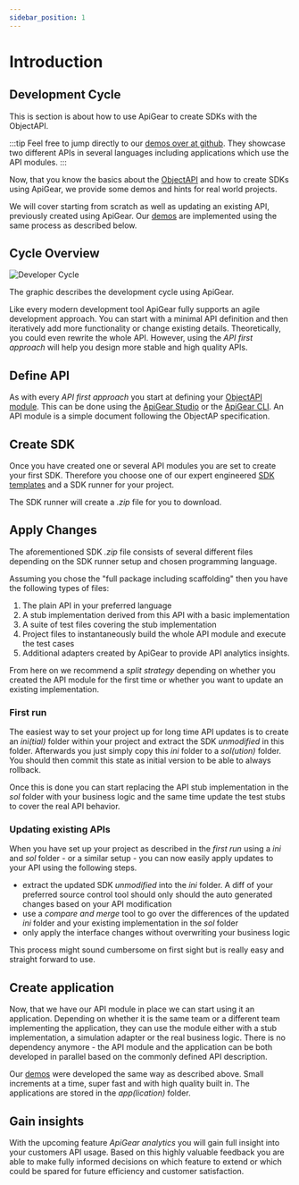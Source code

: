 ```yaml
---
sidebar_position: 1
---
```


# Introduction

## Development Cycle

This is section is about how to use ApiGear to create SDKs with the ObjectAPI.

:::tip
Feel free to jump directly to our [demos over at github](https://github.com/apigear-io/objectapi-demos). They showcase two different APIs in several languages including applications which use the API modules.
:::

Now, that you know the basics about the [ObjectAPI](/docs/advanced/objectapi) and how to create SDKs using ApiGear, we provide some demos and hints for real world projects.

We will cover starting from scratch as well as updating an existing API, previously created using ApiGear. Our [demos](https://github.com/apigear-io/objectapi-demos) are implemented using the same process as described below.

## Cycle Overview

![Developer Cycle](/img/devcycle_43_light.svg)

The graphic describes the development cycle using ApiGear.

Like every modern development tool ApiGear fully supports an agile development approach. You can start with a minimal API definition and then iteratively add more functionality or change existing details. Theoretically, you could even rewrite the whole API.
However, using the _API first approach_ will help you design more stable and high quality APIs.

## Define API

As with every _API first approach_ you start at defining your [ObjectAPI module](/docs/advanced/objectapi/modules). This can be done using the [ApiGear Studio](/docs/studio/intro) or the [ApiGear CLI](/docs/cli/intro). An API module is a simple document following the ObjectAP specification.

## Create SDK

Once you have created one or several API modules you are set to create your first SDK. Therefore you choose one of our expert engineered [SDK templates](/docs/sdk) and a SDK runner for your project.

The SDK runner will create a _.zip_ file for you to download.

## Apply Changes

The aforementioned SDK _.zip_ file consists of several different files depending on the SDK runner setup and chosen programming language.

Assuming you chose the "full package including scaffolding" then you have the following types of files:

1. The plain API in your preferred language
2. A stub implementation derived from this API with a basic implementation
3. A suite of test files covering the stub implementation
4. Project files to instantaneously build the whole API module and execute the test cases
5. Additional adapters created by ApiGear to provide API analytics insights.

From here on we recommend a _split strategy_ depending on whether you created the API module for the first time or whether you want to update an existing implementation.

### First run

The easiest way to set your project up for long time API updates is to create an _ini(tial)_ folder within your project and extract the SDK _unmodified_ in this folder. Afterwards you just simply copy this _ini_ folder to a _sol(ution)_ folder. You should then commit this state as initial version to be able to always rollback.

Once this is done you can start replacing the API stub implementation in the _sol_ folder with your business logic and the same time update the test stubs to cover the real API behavior.

### Updating existing APIs

When you have set up your project as described in the _first run_ using a _ini_ and _sol_ folder - or a similar setup - you can now easily apply updates to your API using the following steps.

- extract the updated SDK _unmodified_ into the _ini_ folder. A diff of your preferred source control tool should only should the auto generated changes based on your API modification
- use a _compare and merge_ tool to go over the differences of the updated _ini_ folder and your existing implementation in the _sol_ folder
- only apply the interface changes without overwriting your business logic

This process might sound cumbersome on first sight but is really easy and straight forward to use.

## Create application

Now, that we have our API module in place we can start using it an application.
Depending on whether it is the same team or a different team implementing the application, they can use the module either with a stub implementation, a simulation adapter or the real business logic. There is no dependency anymore - the API module and the application can be both developed in parallel based on the commonly defined API description.

Our [demos](https://github.com/apigear-io/objectapi-demos) were developed the same way as described above. Small increments at a time, super fast and with high quality built in. The applications are stored in the _app(lication)_ folder.

## Gain insights

With the upcoming feature _ApiGear analytics_ you will gain full insight into your customers API usage. Based on this highly valuable feedback you are able to make fully informed decisions on which feature to extend or which could be spared for future efficiency and customer satisfaction.
